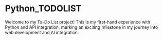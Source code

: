 # Python_TODOLIST
Welcome to my To-Do List project! This is my first-hand experience with Python and API integration, marking an exciting milestone in my journey into web development and AI integration.
